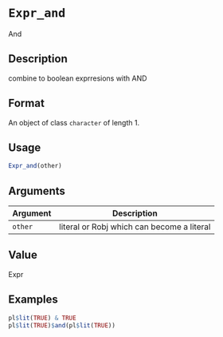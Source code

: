 # `Expr_and`

And


## Description

combine to boolean exprresions with AND


## Format

An object of class `character` of length 1.


## Usage

```r
Expr_and(other)
```


## Arguments

Argument      |Description
------------- |----------------
`other`     |     literal or Robj which can become a literal


## Value

Expr


## Examples

```r
pl$lit(TRUE) & TRUE
pl$lit(TRUE)$and(pl$lit(TRUE))
```


